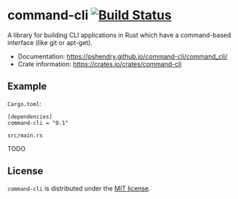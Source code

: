 # command-cli [![Build Status](https://travis-ci.org/pshendry/command-cli.svg)](https://travis-ci.org/pshendry/command-cli)

A library for building CLI applications in Rust which have a
command-based interface (like git or apt-get).

* Documentation: https://pshendry.github.io/command-cli/command_cli/
* Crate information: https://crates.io/crates/command-cli

## Example

`Cargo.toml`:

```
[dependencies]
command-cli = "0.1"
```

`src/main.rs`

TODO

## License

`command-cli` is distributed under the [MIT license](https://opensource.org/licenses/MIT).
